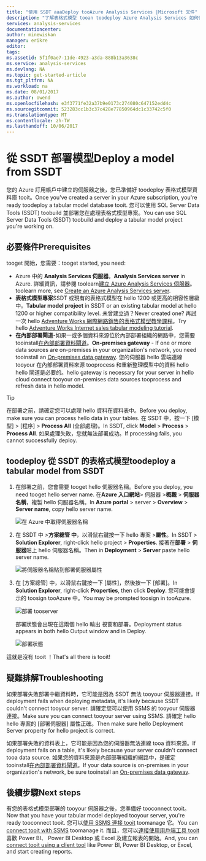 ```yaml
---
title: "使用 SSDT aaaDeploy tooAzure Analysis Services |Microsoft 文件"
description: "了解表格式模型 tooan toodeploy Azure Analysis Services 如何使用 SSDT 的伺服器。"
services: analysis-services
documentationcenter: 
author: minewiskan
manager: erikre
editor: 
tags: 
ms.assetid: 5f1f0ae7-11de-4923-a3da-888b13a3638c
ms.service: analysis-services
ms.devlang: NA
ms.topic: get-started-article
ms.tgt_pltfrm: NA
ms.workload: na
ms.date: 08/01/2017
ms.author: owend
ms.openlocfilehash: e3f3771fe32a37b9e0173c274080c647152edd4c
ms.sourcegitcommit: 523283cc1b3c37c428e77850964dc1c33742c5f0
ms.translationtype: MT
ms.contentlocale: zh-TW
ms.lasthandoff: 10/06/2017
---
```

# <a name="deploy-a-model-from-ssdt"></a><span data-ttu-id="ddb77-103">從 SSDT 部署模型</span><span class="sxs-lookup"><span data-stu-id="ddb77-103">Deploy a model from SSDT</span></span>
<span data-ttu-id="ddb77-104">您的 Azure 訂用帳戶中建立的伺服器之後，您已準備好 toodeploy 表格式模型資料庫 tooit。</span><span class="sxs-lookup"><span data-stu-id="ddb77-104">Once you've created a server in your Azure subscription, you're ready toodeploy a tabular model database tooit.</span></span> <span data-ttu-id="ddb77-105">您可以使用 SQL Server Data Tools (SSDT) toobuild 並部署您在處理表格式模型專案。</span><span class="sxs-lookup"><span data-stu-id="ddb77-105">You can use SQL Server Data Tools (SSDT) toobuild and deploy a tabular model project you're working on.</span></span> 

## <a name="prerequisites"></a><span data-ttu-id="ddb77-106">必要條件</span><span class="sxs-lookup"><span data-stu-id="ddb77-106">Prerequisites</span></span>
<span data-ttu-id="ddb77-107">tooget 開始，您需要：</span><span class="sxs-lookup"><span data-stu-id="ddb77-107">tooget started, you need:</span></span>

* <span data-ttu-id="ddb77-108">Azure 中的 **Analysis Services 伺服器**。</span><span class="sxs-lookup"><span data-stu-id="ddb77-108">**Analysis Services server** in Azure.</span></span> <span data-ttu-id="ddb77-109">詳細資訊，請參閱 toolearn[建立 Azure Analysis Services 伺服器](analysis-services-create-server.md)。</span><span class="sxs-lookup"><span data-stu-id="ddb77-109">toolearn more, see [Create an Azure Analysis Services server](analysis-services-create-server.md).</span></span>
* <span data-ttu-id="ddb77-110">**表格式模型專案**SSDT 或現有的表格式模型在 hello 1200 或更高的相容性層級中。</span><span class="sxs-lookup"><span data-stu-id="ddb77-110">**Tabular model project** in SSDT or an existing tabular model at hello 1200 or higher compatibility level.</span></span> <span data-ttu-id="ddb77-111">未曾建立過？</span><span class="sxs-lookup"><span data-stu-id="ddb77-111">Never created one?</span></span> <span data-ttu-id="ddb77-112">再試一次 hello [Adventure Works 網際網路銷售的表格式模型教學課程](https://msdn.microsoft.com/library/hh231691.aspx)。</span><span class="sxs-lookup"><span data-stu-id="ddb77-112">Try hello [Adventure Works Internet sales tabular modeling tutorial](https://msdn.microsoft.com/library/hh231691.aspx).</span></span>
* <span data-ttu-id="ddb77-113">**在內部部署閘道**-如果一或多個資料來源位於內部部署組織的網路中，您需要 tooinstall[在內部部署資料閘道](analysis-services-gateway.md)。</span><span class="sxs-lookup"><span data-stu-id="ddb77-113">**On-premises gateway** - If one or more data sources are on-premises in your organization's network, you need tooinstall an [On-premises data gateway](analysis-services-gateway.md).</span></span> <span data-ttu-id="ddb77-114">您的伺服器 hello 雲端連線 tooyour 在內部部署資料來源 tooprocess 和重新整理模型中的資料 hello hello 閘道是必要的。</span><span class="sxs-lookup"><span data-stu-id="ddb77-114">hello gateway is necessary for your server in hello cloud connect tooyour on-premises data sources tooprocess and refresh data in hello model.</span></span>

> [!TIP]
> <span data-ttu-id="ddb77-115">在部署之前，請確定您可以處理 hello 資料在資料表中。</span><span class="sxs-lookup"><span data-stu-id="ddb77-115">Before you deploy, make sure you can process hello data in your tables.</span></span> <span data-ttu-id="ddb77-116">在 SSDT 中，按一下 [模型]  >  [程序]  >  **Process All** (全部處理)。</span><span class="sxs-lookup"><span data-stu-id="ddb77-116">In SSDT, click **Model** > **Process** > **Process All**.</span></span> <span data-ttu-id="ddb77-117">如果處理失敗，您就無法部署成功。</span><span class="sxs-lookup"><span data-stu-id="ddb77-117">If processing fails, you cannot successfully deploy.</span></span>
> 
> 

## <a name="toodeploy-a-tabular-model-from-ssdt"></a><span data-ttu-id="ddb77-118">toodeploy 從 SSDT 的表格式模型</span><span class="sxs-lookup"><span data-stu-id="ddb77-118">toodeploy a tabular model from SSDT</span></span>

1. <span data-ttu-id="ddb77-119">在部署之前，您會需要 tooget hello 伺服器名稱。</span><span class="sxs-lookup"><span data-stu-id="ddb77-119">Before you deploy, you need tooget hello server name.</span></span> <span data-ttu-id="ddb77-120">在**Azure 入口網站**> 伺服器 >**概觀** > **伺服器名稱**，複製 hello 伺服器名稱。</span><span class="sxs-lookup"><span data-stu-id="ddb77-120">In **Azure portal** > server > **Overview** > **Server name**, copy hello server name.</span></span>
   
    ![在 Azure 中取得伺服器名稱](./media/analysis-services-deploy/aas-deploy-get-server-name.png)
2. <span data-ttu-id="ddb77-122">在 SSDT 中 >**方案總管 中**，以滑鼠右鍵按一下 hello 專案 >**屬性**。</span><span class="sxs-lookup"><span data-stu-id="ddb77-122">In SSDT > **Solution Explorer**, right-click hello project > **Properties**.</span></span> <span data-ttu-id="ddb77-123">接著在**部署** > **伺服器**貼上 hello 伺服器名稱。</span><span class="sxs-lookup"><span data-stu-id="ddb77-123">Then in **Deployment** > **Server** paste hello server name.</span></span>   
   
    ![將伺服器名稱貼到部署伺服器屬性](./media/analysis-services-deploy/aas-deploy-deployment-server-property.png)
3. <span data-ttu-id="ddb77-125">在 [方案總管] 中，以滑鼠右鍵按一下 [屬性]，然後按一下 [部署]。</span><span class="sxs-lookup"><span data-stu-id="ddb77-125">In **Solution Explorer**, right-click **Properties**, then click **Deploy**.</span></span> <span data-ttu-id="ddb77-126">您可能會提示的 toosign tooAzure 中。</span><span class="sxs-lookup"><span data-stu-id="ddb77-126">You may be prompted toosign in tooAzure.</span></span>
   
    ![部署 tooserver](./media/analysis-services-deploy/aas-deploy-deploy.png)
   
    <span data-ttu-id="ddb77-128">部署狀態會出現在這兩個 hello 輸出 視窗和部署。</span><span class="sxs-lookup"><span data-stu-id="ddb77-128">Deployment status appears in both hello Output window and in Deploy.</span></span>
   
    ![部署狀態](./media/analysis-services-deploy/aas-deploy-status.png)

<span data-ttu-id="ddb77-130">這就是沒有 tooit ！</span><span class="sxs-lookup"><span data-stu-id="ddb77-130">That's all there is tooit!</span></span>


## <a name="troubleshooting"></a><span data-ttu-id="ddb77-131">疑難排解</span><span class="sxs-lookup"><span data-stu-id="ddb77-131">Troubleshooting</span></span>
<span data-ttu-id="ddb77-132">如果部署失敗部署中繼資料時，它可能是因為 SSDT 無法 tooyour 伺服器連接。</span><span class="sxs-lookup"><span data-stu-id="ddb77-132">If deployment fails when deploying metadata, it's likely because SSDT couldn't connect tooyour server.</span></span> <span data-ttu-id="ddb77-133">請確定您可以使用 SSMS 的 tooyour 伺服器連接。</span><span class="sxs-lookup"><span data-stu-id="ddb77-133">Make sure you can connect tooyour server using SSMS.</span></span> <span data-ttu-id="ddb77-134">請確定 hello hello 專案的 [部署伺服器] 屬性正確。</span><span class="sxs-lookup"><span data-stu-id="ddb77-134">Then make sure hello Deployment Server property for hello project is correct.</span></span>

<span data-ttu-id="ddb77-135">如果部署失敗的資料表上，它可能是因為您的伺服器無法連線 tooa 資料來源。</span><span class="sxs-lookup"><span data-stu-id="ddb77-135">If deployment fails on a table, it's likely because your server couldn't connect tooa data source.</span></span> <span data-ttu-id="ddb77-136">如果您的資料來源是內部部署組織的網路中，是確定 tooinstall[在內部部署資料閘道](analysis-services-gateway.md)。</span><span class="sxs-lookup"><span data-stu-id="ddb77-136">If your data source is on-premises in your organization's network, be sure tooinstall an [On-premises data gateway](analysis-services-gateway.md).</span></span>

## <a name="next-steps"></a><span data-ttu-id="ddb77-137">後續步驟</span><span class="sxs-lookup"><span data-stu-id="ddb77-137">Next steps</span></span>
<span data-ttu-id="ddb77-138">有您的表格式模型部署的 tooyour 伺服器之後，您準備好 tooconnect tooit。</span><span class="sxs-lookup"><span data-stu-id="ddb77-138">Now that you have your tabular model deployed tooyour server, you're ready tooconnect tooit.</span></span> <span data-ttu-id="ddb77-139">您可以[使用 SSMS 連接 tooit](analysis-services-manage.md) toomanage 它。</span><span class="sxs-lookup"><span data-stu-id="ddb77-139">You can [connect tooit with SSMS](analysis-services-manage.md) toomanage it.</span></span> <span data-ttu-id="ddb77-140">而且，您可以[連接使用用戶端工具 tooit](analysis-services-connect.md)喜歡 Power BI、 Power BI Desktop 或 Excel 及建立報表的開始。</span><span class="sxs-lookup"><span data-stu-id="ddb77-140">And, you can [connect tooit using a client tool](analysis-services-connect.md) like Power BI, Power BI Desktop, or Excel, and start creating reports.</span></span>

